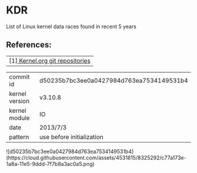 # KDR
List of Linux kernel data races found in recent 5 years
<br>
<h2>References:</h2>
<table width="100%">
<tr><td>
[1]<a href="https://git.kernel.org/cgit/linux/kernel/git/torvalds/linux.git/"> Kernel.org git repositories </a>
</table>
<table width="100%">
    <tr><td>commit id <td>d50235b7bc3ee0a0427984d763ea7534149531b4
    <tr><td>kernel version<td>v3.10.8
    <tr><td>kernel module<td>IO
    <tr><td>date<td>2013/7/3
    <tr><td>pattern<td>use before initialization
</table>
![d50235b7bc3ee0a0427984d763ea7534149531b4](https://cloud.githubusercontent.com/assets/4531815/8325292/c77a173e-1a8a-11e5-9ddd-7f7b8a3ac0a5.png)
